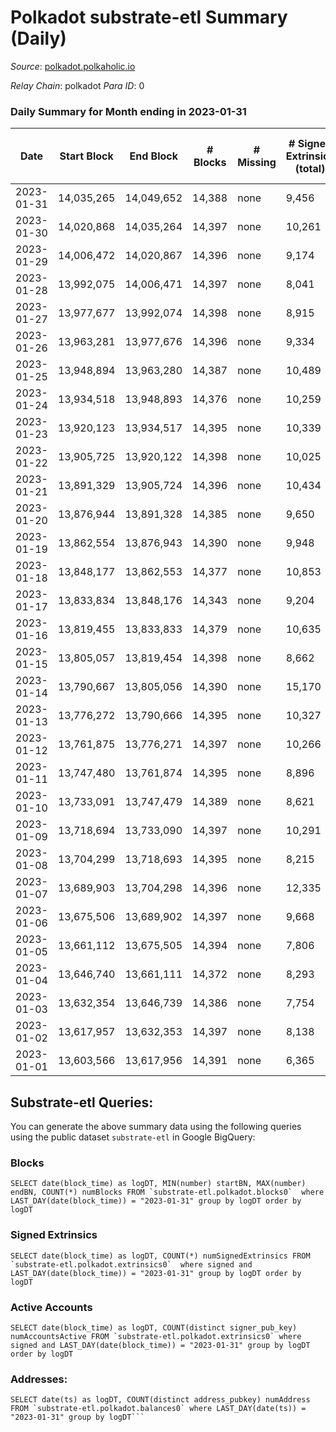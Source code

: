# Polkadot substrate-etl Summary (Daily)

_Source_: [polkadot.polkaholic.io](https://polkadot.polkaholic.io)

*Relay Chain*: polkadot
*Para ID*: 0



### Daily Summary for Month ending in 2023-01-31


| Date | Start Block | End Block | # Blocks | # Missing | # Signed Extrinsics (total) | # Active Accounts | # Addresses with Balances | # Events | # Transfers | # XCM Transfers In | # XCM Transfers Out |
| ---- | ----------- | --------- | -------- | --------- | --------------------------- | ----------------- | ------------------------- | -------- | ----------- | ------------------ | ------------------- |
| 2023-01-31 | 14,035,265 | 14,049,652 | 14,388 | none  | 9,456 | 4,419 | 1,056,748 | 554,778 | 6,984 ($29,800,969.92) | 191 ($495,290.75) | 234 ($283,404.12) |
| 2023-01-30 | 14,020,868 | 14,035,264 | 14,397 | none  | 10,261 | 4,780 | 1,056,358 | 561,352 | 7,771 ($54,857,329.22) | 201 ($361,623.11) | 228 ($215,364.88) |
| 2023-01-29 | 14,006,472 | 14,020,867 | 14,396 | none  | 9,174 | 9,174 | 1,056,036 | 557,470 | 7,582 ($25,245,927.20) | 233 ($299,310.92) | 272 ($533,407.80) |
| 2023-01-28 | 13,992,075 | 14,006,471 | 14,397 | none  | 8,041 | 4,178 | 1,055,435 | 542,968 | 6,552 ($27,171,096.56) | 241 ($332,300.05) | 278 ($293,770.92) |
| 2023-01-27 | 13,977,677 | 13,992,074 | 14,398 | none  | 8,915 | 8,915 | 1,054,909 | 553,153 | 7,192 ($29,137,858.95) | 219 ($274,868.30) | 304 ($786,184.86) |
| 2023-01-26 | 13,963,281 | 13,977,676 | 14,396 | none  | 9,334 | 4,256 | 1,054,322 | 557,965 | 7,025 ($21,656,725.39) | 263 ($332,458.47) | 344 ($464,752.77) |
| 2023-01-25 | 13,948,894 | 13,963,280 | 14,387 | none  | 10,489 | 4,213 | 1,053,747 | 566,571 | 7,305 ($33,691,489.30) | 209 ($317,767.72) | 265 ($425,390.73) |
| 2023-01-24 | 13,934,518 | 13,948,893 | 14,376 | none  | 10,259 | 10,259 | 1,053,174 | 561,314 | 7,726 ($386,798,286.92) | 220 ($567,538.76) | 305 ($523,512.57) |
| 2023-01-23 | 13,920,123 | 13,934,517 | 14,395 | none  | 10,339 | 5,124 | 1,052,625 | 560,628 | 8,774 ($109,473,036.42) | 234 ($900,712.68) | 237 ($273,964.17) |
| 2023-01-22 | 13,905,725 | 13,920,122 | 14,398 | none  | 10,025 | 10,025 | 1,052,017 | 556,857 | 8,715 ($18,205,516.01) | 150 ($456,097.63) | 258 ($491,610.45) |
| 2023-01-21 | 13,891,329 | 13,905,724 | 14,396 | none  | 10,434 | 10,434 | 1,052,407 | 564,115 | 9,037 ($28,978,787.17) | 183 ($835,358.81) | 230 ($553,259.17) |
| 2023-01-20 | 13,876,944 | 13,891,328 | 14,385 | none  | 9,650 | 9,650 | 1,051,922 | 548,173 | 7,466 ($18,291,447.58) | 165 ($279,078.85) | 222 ($464,420.11) |
| 2023-01-19 | 13,862,554 | 13,876,943 | 14,390 | none  | 9,948 | 9,948 | 1,051,336 | 563,348 | 6,594 ($29,285,970.07) | 131 ($386,097.05) | 264 ($399,106.60) |
| 2023-01-18 | 13,848,177 | 13,862,553 | 14,377 | none  | 10,853 | 10,853 | 1,050,643 | 564,639 | 8,178 ($34,751,105.12) | 216 ($476,169.11) | 289 ($496,843.48) |
| 2023-01-17 | 13,833,834 | 13,848,176 | 14,343 | none  | 9,204 | 4,540 | 1,050,074 | 532,274 | 7,808 ($57,284,830.96) | 239 ($736,103.20) | 310 ($1,181,065.24) |
| 2023-01-16 | 13,819,455 | 13,833,833 | 14,379 | none  | 10,635 | 5,842 | 1,049,404 | 546,169 | 9,289 ($141,543,086.24) | 206 ($643,382.76) | 260 ($832,350.68) |
| 2023-01-15 | 13,805,057 | 13,819,454 | 14,398 | none  | 8,662 | 4,370 | 1,049,534 | 524,482 | 7,271 ($63,776,091.06) | 234 ($727,978.69) | 292 ($481,120.52) |
| 2023-01-14 | 13,790,667 | 13,805,056 | 14,390 | none  | 15,170 | 8,098 | 1,048,747 | 574,446 | 13,647 ($60,569,548.66) | 416 ($1,540,935.06) | 346 ($800,504.49) |
| 2023-01-13 | 13,776,272 | 13,790,666 | 14,395 | none  | 10,327 | 5,327 | 1,048,372 | 541,608 | 8,729 ($114,107,565.77) | 223 ($1,690,726.73) | 305 ($385,271.18) |
| 2023-01-12 | 13,761,875 | 13,776,271 | 14,397 | none  | 10,266 | 4,995 | 1,048,000 | 535,380 | 8,576 ($35,572,029.68) | 226 ($926,357.61) | 316 ($1,040,043.79) |
| 2023-01-11 | 13,747,480 | 13,761,874 | 14,395 | none  | 8,896 | 4,585 | 1,046,961 | 524,710 | 7,336 ($43,636,678.41) | 221 ($663,042.08) | 310 ($1,108,643.97) |
| 2023-01-10 | 13,733,091 | 13,747,479 | 14,389 | none  | 8,621 | 4,357 | 1,046,357 | 522,147 | 7,151 ($23,516,591.10) | 195 ($261,366.28) | 270 ($324,861.82) |
| 2023-01-09 | 13,718,694 | 13,733,090 | 14,397 | none  | 10,291 | 5,349 | 1,045,760 | 544,693 | 8,757 ($34,116,895.57) | 269 ($966,083.13) | 340 ($1,308,585.23) |
| 2023-01-08 | 13,704,299 | 13,718,693 | 14,395 | none  | 8,215 | 4,038 | 1,045,101 | 523,746 | 6,467 ($10,748,182.71) | 175 ($276,984.44) | 319 ($241,702.67) |
| 2023-01-07 | 13,689,903 | 13,704,298 | 14,396 | none  | 12,335 | 8,516 | 1,044,322 | 550,804 | 10,728 ($10,447,240.27) | 224 ($383,018.71) | 310 ($440,358.05) |
| 2023-01-06 | 13,675,506 | 13,689,902 | 14,397 | none  | 9,668 | 4,535 | 1,043,582 | 545,136 | 8,243 ($19,575,712.08) | 359 ($437,640.23) | 647 ($393,937.49) |
| 2023-01-05 | 13,661,112 | 13,675,505 | 14,394 | none  | 7,806 | 3,865 | 1,042,483 | 524,302 | 6,169 ($61,879,141.03) | 138 ($217,169.45) | 177 ($297,481.63) |
| 2023-01-04 | 13,646,740 | 13,661,111 | 14,372 | none  | 8,293 | 4,149 | 1,041,786 | 528,726 | 6,382 ($24,127,549.06) | 146 ($342,108.95) | 171 ($353,205.52) |
| 2023-01-03 | 13,632,354 | 13,646,739 | 14,386 | none  | 7,754 | 3,869 | 1,041,130 | 528,778 | 6,241 ($15,973,986.50) | 125 ($346,625.96) | 172 ($412,294.13) |
| 2023-01-02 | 13,617,957 | 13,632,353 | 14,397 | none  | 8,138 | 3,917 | 1,040,530 | 541,771 | 6,654 ($32,754,306.83) | 215 ($543,338.29) | 170 ($101,544.64) |
| 2023-01-01 | 13,603,566 | 13,617,956 | 14,391 | none  | 6,365 | 3,162 | 1,039,805 | 508,663 | 4,998 ($14,534,792.00) | 139 ($235,378.80) | 142 ($698,187.77) |

## Substrate-etl Queries:
You can generate the above summary data using the following queries using the public dataset `substrate-etl` in Google BigQuery:


### Blocks
```
SELECT date(block_time) as logDT, MIN(number) startBN, MAX(number) endBN, COUNT(*) numBlocks FROM `substrate-etl.polkadot.blocks0`  where LAST_DAY(date(block_time)) = "2023-01-31" group by logDT order by logDT
```


### Signed Extrinsics
```
SELECT date(block_time) as logDT, COUNT(*) numSignedExtrinsics FROM `substrate-etl.polkadot.extrinsics0`  where signed and LAST_DAY(date(block_time)) = "2023-01-31" group by logDT order by logDT
```


### Active Accounts
```
SELECT date(block_time) as logDT, COUNT(distinct signer_pub_key) numAccountsActive FROM `substrate-etl.polkadot.extrinsics0` where signed and LAST_DAY(date(block_time)) = "2023-01-31" group by logDT order by logDT
```


### Addresses:
```
SELECT date(ts) as logDT, COUNT(distinct address_pubkey) numAddress FROM `substrate-etl.polkadot.balances0` where LAST_DAY(date(ts)) = "2023-01-31" group by logDT```

